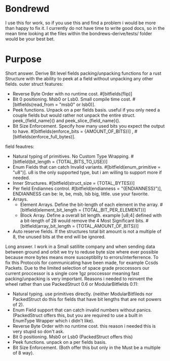 # Bondrewd
I use this for work, so if you use this and find a problem i would be more than happy to fix it.
I currently do not have time to write good docs, so in the mean time looking at the files within the bondrews-derive/tests/ folder would be your best bet.
# Purpose
Short answer.
Derive Bit level fields packing/unpacking functions for a rust Structure with the ability to peek at a field without unpacking any other fields.
outer struct features:
- Reverse Byte Order with no runtime cost. #[bitfields(flip)]
- Bit 0 positioning. Msb0 or Lsb0. Small compile time cost. #[bitfields(read_from = "msb0" or lsb0)].
- Peek functions. Unpack on a per fields basis. useful if you only need a couple fields but would rather not unpack the entire struct. peek_{field_name}() and peek_slice_{field_name}().
- Bit Size Enforcement. Specify how many used bits you expect the output to have. #[bitfields(enforce_bits = {AMOUNT_OF_BITS})] , #[bitfields(enforce_full_bytes)].

field feautres: 
- Natural typing of primitives. No Custom Type Wrapping. #[bitfield(bit_length = {TOTAL_BITS_TO_USE})]
- Enum Fields that can catch Invalid variants. #[bitfield(enum_primitive = "u8")]. u8 is the only supported type, but i am willing to support more if needed.
- Inner Structures. #[bitfield(struct_size = {TOTAL_BYTES})]
- Per field Endiannes control. #[bitfield(endianness = "{ENDIANNESS}")], ENDIANNESS can be: le, be, msb, lsb big, little. use your favorite.
- Arrays.
  - Element Arrays. Define the bit-length of each element in the array. #[bitfield(element_bit_length = {TOTAL_BIT_PER_ELEMENT})]
  - Block Array. Define a overall bit length. example [u8;4] defined with a bit-length of 28 would remove the 4 Most Significant bits. #[bitfield(array_bit_length = {TOTAL_AMOUNT_OF_BITS})]
- Auto reserve fields. If the structures total bit amount is not a multiple of 8, the unused bits at the end will be ignored.

Long answer.
I work in a Small satillite company and when sending data between ground and orbit we try to reduse byte size where ever possible because more bytes means more susceptiblity to errors/interferrence. To fix this Protocols for communicating have been made, for example Ccsds Packets. Due to the limited selection of space grade proccessors our current proccessor is a single core 1gz proccessor meaning fast packing/unpacking is very important.
Reasons i needed to reinvent the wheel rather than use PackedStruct 0.6 or ModularBitfields 0.11: 
  - Natural typing. use primitives directly. (neither ModularBitfileds nor PackedStruct do this for fields that have bit lengths that are not powers of 2).
  - Enum Field support that can catch invalid numbers without panics. (PackedStruct offers this, but you are required to use a built in EnumType Wrapper which i didn't like).
  - Reverse Byte Order with no runtime cost. this reason i needed this is very stupid so don't ask.
  - Bit 0 positioning. Msb0 or Lsb0 (PackedStruct offers this)
  - Peek functions. unpack on a per fields basis.
  - Bit Size Enforcement. (Both offer this but only in the Must be a multiple of 8 way).
